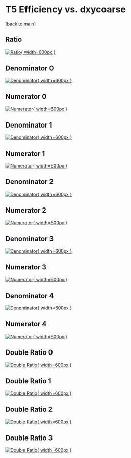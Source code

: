# T5 Efficiency vs. dxycoarse

[[back to main](./)]



## Ratio

[![Ratio](../mtv/var/T5_loweta_321_1_eff_dxycoarse.png){ width=600px }](../mtv/var/T5_loweta_321_1_eff_dxycoarse.pdf)

## Denominator 0

[![Denominator](../mtv/den/T5_loweta_321_1_eff_dxycoarse_den0.png){ width=600px }](../mtv/den/T5_loweta_321_1_eff_dxycoarse_den0.pdf)

## Numerator 0

[![Numerator](../mtv/num/T5_loweta_321_1_eff_dxycoarse_num0.png){ width=600px }](../mtv/num/T5_loweta_321_1_eff_dxycoarse_num0.pdf)

## Denominator 1

[![Denominator](../mtv/den/T5_loweta_321_1_eff_dxycoarse_den1.png){ width=600px }](../mtv/den/T5_loweta_321_1_eff_dxycoarse_den1.pdf)

## Numerator 1

[![Numerator](../mtv/num/T5_loweta_321_1_eff_dxycoarse_num1.png){ width=600px }](../mtv/num/T5_loweta_321_1_eff_dxycoarse_num1.pdf)

## Denominator 2

[![Denominator](../mtv/den/T5_loweta_321_1_eff_dxycoarse_den2.png){ width=600px }](../mtv/den/T5_loweta_321_1_eff_dxycoarse_den2.pdf)

## Numerator 2

[![Numerator](../mtv/num/T5_loweta_321_1_eff_dxycoarse_num2.png){ width=600px }](../mtv/num/T5_loweta_321_1_eff_dxycoarse_num2.pdf)

## Denominator 3

[![Denominator](../mtv/den/T5_loweta_321_1_eff_dxycoarse_den3.png){ width=600px }](../mtv/den/T5_loweta_321_1_eff_dxycoarse_den3.pdf)

## Numerator 3

[![Numerator](../mtv/num/T5_loweta_321_1_eff_dxycoarse_num3.png){ width=600px }](../mtv/num/T5_loweta_321_1_eff_dxycoarse_num3.pdf)

## Denominator 4

[![Denominator](../mtv/den/T5_loweta_321_1_eff_dxycoarse_den4.png){ width=600px }](../mtv/den/T5_loweta_321_1_eff_dxycoarse_den4.pdf)

## Numerator 4

[![Numerator](../mtv/num/T5_loweta_321_1_eff_dxycoarse_num4.png){ width=600px }](../mtv/num/T5_loweta_321_1_eff_dxycoarse_num4.pdf)

## Double Ratio 0

[![Double Ratio](../mtv/ratio/T5_loweta_321_1_eff_dxycoarse_ratio0.png){ width=600px }](../mtv/ratio/T5_loweta_321_1_eff_dxycoarse_ratio0.pdf)

## Double Ratio 1

[![Double Ratio](../mtv/ratio/T5_loweta_321_1_eff_dxycoarse_ratio1.png){ width=600px }](../mtv/ratio/T5_loweta_321_1_eff_dxycoarse_ratio1.pdf)

## Double Ratio 2

[![Double Ratio](../mtv/ratio/T5_loweta_321_1_eff_dxycoarse_ratio2.png){ width=600px }](../mtv/ratio/T5_loweta_321_1_eff_dxycoarse_ratio2.pdf)

## Double Ratio 3

[![Double Ratio](../mtv/ratio/T5_loweta_321_1_eff_dxycoarse_ratio3.png){ width=600px }](../mtv/ratio/T5_loweta_321_1_eff_dxycoarse_ratio3.pdf)

